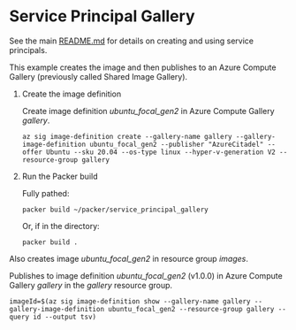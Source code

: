 # Service Principal Gallery

See the main [README.md](../README.md) for details on creating and using service principals.

This example creates the image and then publishes to an Azure Compute Gallery (previously called Shared Image Gallery).

1. Create the image definition

    Create image definition *ubuntu_focal_gen2* in Azure Compute Gallery *gallery*.

    ```shell
    az sig image-definition create --gallery-name gallery --gallery-image-definition ubuntu_focal_gen2 --publisher "AzureCitadel" --offer Ubuntu --sku 20.04 --os-type linux --hyper-v-generation V2 --resource-group gallery
    ```

1. Run the Packer build

    Fully pathed:

    ```shell
    packer build ~/packer/service_principal_gallery
    ```

    Or, if in the directory:

    ```shell
    packer build .
    ```

Also creates image *ubuntu_focal_gen2* in resource group *images*.

Publishes to image definition *ubuntu_focal_gen2* (v1.0.0) in Azure Compute Gallery *gallery* in the *gallery* resource group.

```shell
imageId=$(az sig image-definition show --gallery-name gallery --gallery-image-definition ubuntu_focal_gen2 --resource-group gallery --query id --output tsv)
```

